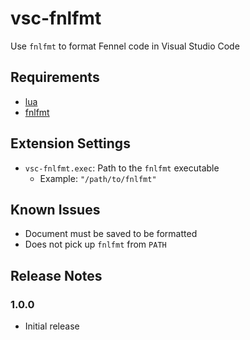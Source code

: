 # vsc-fnlfmt

Use `fnlfmt` to format Fennel code in Visual Studio Code

## Requirements

- [lua](https://www.lua.org)
- [fnlfmt](https://git.sr.ht/~technomancy/fnlfmt)

## Extension Settings

- `vsc-fnlfmt.exec`: Path to the `fnlfmt` executable
  - Example: `"/path/to/fnlfmt"`

## Known Issues

- Document must be saved to be formatted
- Does not pick up `fnlfmt` from `PATH`

## Release Notes

### 1.0.0

- Initial release
